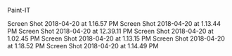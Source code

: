 Paint-IT


Screen Shot 2018-04-20 at 1.16.57 PM
Screen Shot 2018-04-20 at 1.13.44 PM
Screen Shot 2018-04-20 at 12.39.11 PM
Screen Shot 2018-04-20 at 1.02.45 PM
Screen Shot 2018-04-20 at 1.13.15 PM
Screen Shot 2018-04-20 at 1.18.52 PM
Screen Shot 2018-04-20 at 1.14.49 PM
